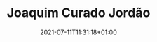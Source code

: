 ---
title: "Joaquim Curado Jordão"
date: 2021-07-11T11:31:18+01:00
weight: 
summary: "Chief engineer"
role: "crew"
profile_image: "/people_photos/joaquim_curado_jordao.jpeg"
website: ""
---